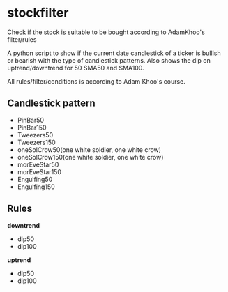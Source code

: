 # stockfilter
Check if the stock is suitable to be bought according to AdamKhoo's filter/rules

A python script to show if the current date candlestick of a ticker is bullish or bearish with the type of candlestick patterns. Also shows the dip on uptrend/downtrend for 50 SMA50 and SMA100.

All rules/filter/conditions is according to Adam Khoo's course.

## Candlestick pattern
* PinBar50
* PinBar150
* Tweezers50
* Tweezers150
* oneSolCrow50(one white soldier, one white crow)
* oneSolCrow150(one white soldier, one white crow)
* morEveStar50
* morEveStar150
* Engulfing50
* Engulfing150

## Rules
**downtrend**
* dip50
* dip100

**uptrend**
* dip50
* dip100

